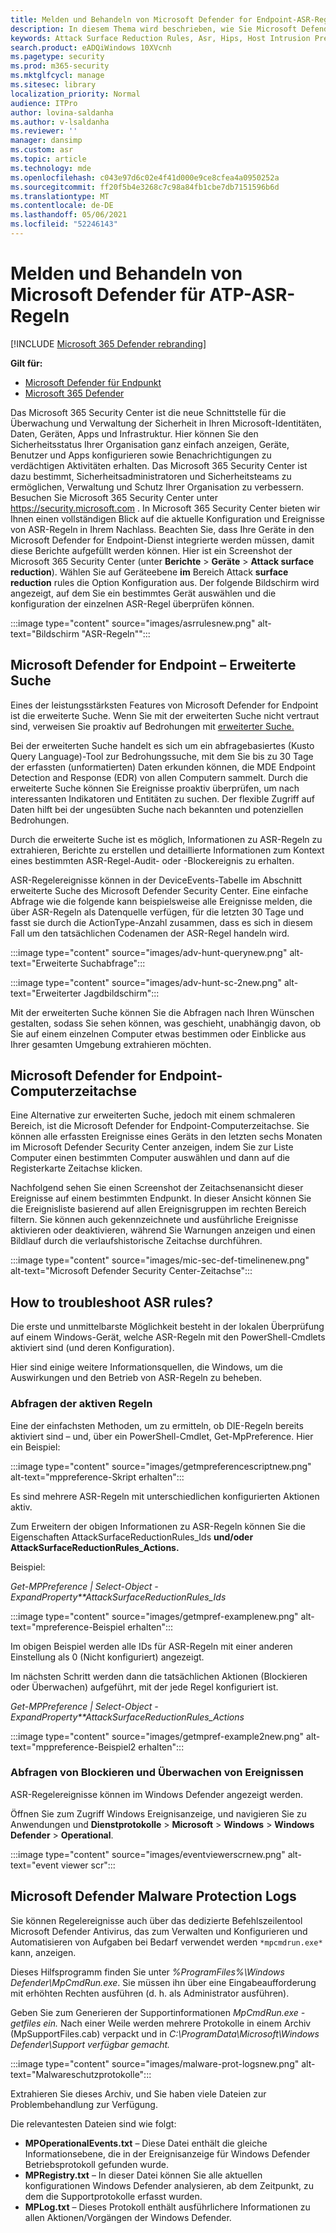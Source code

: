 ```yaml
---
title: Melden und Behandeln von Microsoft Defender for Endpoint-ASR-Regeln
description: In diesem Thema wird beschrieben, wie Sie Microsoft Defender for Endpoint -ASR-Regeln melden und Behandeln von Problemen behandeln.
keywords: Attack Surface Reduction Rules, Asr, Hips, Host Intrusion Prevention System, Protection Rules, Anti-Exploit, Antiexploit, Exploit, Infection Prevention, microsoft defender for endpoint
search.product: eADQiWindows 10XVcnh
ms.pagetype: security
ms.prod: m365-security
ms.mktglfcycl: manage
ms.sitesec: library
localization_priority: Normal
audience: ITPro
author: lovina-saldanha
ms.author: v-lsaldanha
ms.reviewer: ''
manager: dansimp
ms.custom: asr
ms.topic: article
ms.technology: mde
ms.openlocfilehash: c043e97d6c02e4f41d000e9ce8cfea4a0950252a
ms.sourcegitcommit: ff20f5b4e3268c7c98a84fb1cbe7db7151596b6d
ms.translationtype: MT
ms.contentlocale: de-DE
ms.lasthandoff: 05/06/2021
ms.locfileid: "52246143"
---
```

# <a name="report-and-troubleshoot-microsoft-defender-for-atp-asr-rules"></a>Melden und Behandeln von Microsoft Defender für ATP-ASR-Regeln

[!INCLUDE [Microsoft 365 Defender rebranding](../../includes/microsoft-defender.md)]

**Gilt für:**

- [Microsoft Defender für Endpunkt](https://go.microsoft.com/fwlink/?linkid=2154037)
- [Microsoft 365 Defender](https://go.microsoft.com/fwlink/?linkid=2118804)

Das Microsoft 365 Security Center ist die neue Schnittstelle für die Überwachung und Verwaltung der Sicherheit in Ihren Microsoft-Identitäten, Daten, Geräten, Apps und Infrastruktur. Hier können Sie den Sicherheitsstatus Ihrer Organisation ganz einfach anzeigen, Geräte, Benutzer und Apps konfigurieren sowie Benachrichtigungen zu verdächtigen Aktivitäten erhalten. Das Microsoft 365 Security Center ist dazu bestimmt, Sicherheitsadministratoren und Sicherheitsteams zu ermöglichen, Verwaltung und Schutz Ihrer Organisation zu verbessern. Besuchen Sie Microsoft 365 Security Center unter https://security.microsoft.com .
In Microsoft 365 Security Center bieten wir Ihnen einen vollständigen Blick auf die aktuelle Konfiguration und Ereignisse von ASR-Regeln in Ihrem Nachlass. Beachten Sie, dass Ihre Geräte in den Microsoft Defender for Endpoint-Dienst integrierte werden müssen, damit diese Berichte aufgefüllt werden können.
Hier ist ein Screenshot der Microsoft 365 Security Center (unter **Berichte**  >  **Geräte**  >  **Attack surface reduction**). Wählen Sie auf Geräteebene **im** Bereich Attack **surface reduction** rules die Option Konfiguration aus. Der folgende Bildschirm wird angezeigt, auf dem Sie ein bestimmtes Gerät auswählen und die konfiguration der einzelnen ASR-Regel überprüfen können.

:::image type="content" source="images/asrrulesnew.png" alt-text="Bildschirm &quot;ASR-Regeln&quot;":::

## <a name="microsoft-defender-for-endpoint--advanced-hunting"></a>Microsoft Defender for Endpoint – Erweiterte Suche

Eines der leistungsstärksten Features von Microsoft Defender for Endpoint ist die erweiterte Suche. Wenn Sie mit der erweiterten Suche nicht vertraut sind, verweisen Sie proaktiv auf Bedrohungen mit [erweiterter Suche.](advanced-hunting-overview.md)

Bei der erweiterten Suche handelt es sich um ein abfragebasiertes (Kusto Query Language)-Tool zur Bedrohungssuche, mit dem Sie bis zu 30 Tage der erfassten (unformatierten) Daten erkunden können, die MDE Endpoint Detection and Response (EDR) von allen Computern sammelt. Durch die erweiterte Suche können Sie Ereignisse proaktiv überprüfen, um nach interessanten Indikatoren und Entitäten zu suchen. Der flexible Zugriff auf Daten hilft bei der ungesübten Suche nach bekannten und potenziellen Bedrohungen.

Durch die erweiterte Suche ist es möglich, Informationen zu ASR-Regeln zu extrahieren, Berichte zu erstellen und detaillierte Informationen zum Kontext eines bestimmten ASR-Regel-Audit- oder -Blockereignis zu erhalten.

ASR-Regelereignisse können in der DeviceEvents-Tabelle im Abschnitt erweiterte Suche des Microsoft Defender Security Center. Eine einfache Abfrage wie die folgende kann beispielsweise alle Ereignisse melden, die über ASR-Regeln als Datenquelle verfügen, für die letzten 30 Tage und fasst sie durch die ActionType-Anzahl zusammen, dass es sich in diesem Fall um den tatsächlichen Codenamen der ASR-Regel handeln wird.

:::image type="content" source="images/adv-hunt-querynew.png" alt-text="Erweiterte Suchabfrage":::

:::image type="content" source="images/adv-hunt-sc-2new.png" alt-text="Erweiterter Jagdbildschirm":::

Mit der erweiterten Suche können Sie die Abfragen nach Ihren Wünschen gestalten, sodass Sie sehen können, was geschieht, unabhängig davon, ob Sie auf einem einzelnen Computer etwas bestimmen oder Einblicke aus Ihrer gesamten Umgebung extrahieren möchten.

## <a name="microsoft-defender-for-endpoint-machine-timeline"></a>Microsoft Defender for Endpoint-Computerzeitachse

Eine Alternative zur erweiterten Suche, jedoch mit einem schmaleren Bereich, ist die Microsoft Defender for Endpoint-Computerzeitachse. Sie können alle erfassten Ereignisse eines Geräts in den letzten sechs Monaten im Microsoft Defender Security Center anzeigen, indem Sie zur Liste Computer einen bestimmten Computer auswählen und dann auf die Registerkarte Zeitachse klicken.

Nachfolgend sehen Sie einen Screenshot der Zeitachsenansicht dieser Ereignisse auf einem bestimmten Endpunkt.  In dieser Ansicht können Sie die Ereignisliste basierend auf allen Ereignisgruppen im rechten Bereich filtern. Sie können auch gekennzeichnete und ausführliche Ereignisse aktivieren oder deaktivieren, während Sie Warnungen anzeigen und einen Bildlauf durch die verlaufshistorische Zeitachse durchführen.

:::image type="content" source="images/mic-sec-def-timelinenew.png" alt-text="Microsoft Defender Security Center-Zeitachse":::

## <a name="how-to-troubleshoot-asr-rules"></a>How to troubleshoot ASR rules?

Die erste und unmittelbarste Möglichkeit besteht in der lokalen Überprüfung auf einem Windows-Gerät, welche ASR-Regeln mit den PowerShell-Cmdlets aktiviert sind (und deren Konfiguration).

Hier sind einige weitere Informationsquellen, die Windows, um die Auswirkungen und den Betrieb von ASR-Regeln zu beheben.

### <a name="querying-which-rules-are-active"></a>Abfragen der aktiven Regeln
Eine der einfachsten Methoden, um zu ermitteln, ob DIE-Regeln bereits aktiviert sind – und, über ein PowerShell-Cmdlet, Get-MpPreference.
Hier ein Beispiel:

:::image type="content" source="images/getmpreferencescriptnew.png" alt-text="mppreference-Skript erhalten":::

Es sind mehrere ASR-Regeln mit unterschiedlichen konfigurierten Aktionen aktiv.

Zum Erweitern der obigen Informationen zu ASR-Regeln können Sie die Eigenschaften AttackSurfaceReductionRules_Ids **und/oder** **AttackSurfaceReductionRules_Actions.**

Beispiel:

*Get-MPPreference | Select-Object -ExpandProperty**AttackSurfaceReductionRules_Ids*

:::image type="content" source="images/getmpref-examplenew.png" alt-text="mpreference-Beispiel erhalten":::

Im obigen Beispiel werden alle IDs für ASR-Regeln mit einer anderen Einstellung als 0 (Nicht konfiguriert) angezeigt.

Im nächsten Schritt werden dann die tatsächlichen Aktionen (Blockieren oder Überwachen) aufgeführt, mit der jede Regel konfiguriert ist. 

*Get-MPPreference | Select-Object -ExpandProperty**AttackSurfaceReductionRules_Actions*

:::image type="content" source="images/getmpref-example2new.png" alt-text="mppreference-Beispiel2 erhalten":::

### <a name="querying-blocking-and-auditing-events"></a>Abfragen von Blockieren und Überwachen von Ereignissen
ASR-Regelereignisse können im Windows Defender angezeigt werden.

Öffnen Sie zum Zugriff Windows Ereignisanzeige, und navigieren Sie zu Anwendungen und **Dienstprotokolle**  >  **Microsoft**  >  **Windows**  >  **Windows Defender**  >  **Operational**.

:::image type="content" source="images/eventviewerscrnew.png" alt-text="event viewer scr":::

## <a name="microsoft-defender-malware-protection-logs"></a>Microsoft Defender Malware Protection Logs
Sie können Regelereignisse auch über das dedizierte Befehlszeilentool Microsoft Defender Antivirus, das zum Verwalten und Konfigurieren und Automatisieren von Aufgaben bei Bedarf verwendet werden `*mpcmdrun.exe*` kann, anzeigen.

Dieses Hilfsprogramm finden Sie unter *%ProgramFiles%\Windows Defender\MpCmdRun.exe*. Sie müssen ihn über eine Eingabeaufforderung mit erhöhten Rechten ausführen (d. h. als Administrator ausführen).

Geben Sie zum Generieren der Supportinformationen *MpCmdRun.exe -getfiles ein.* Nach einer Weile werden mehrere Protokolle in einem Archiv (MpSupportFiles.cab) verpackt und in *C:\ProgramData\Microsoft\Windows Defender\Support verfügbar gemacht.*

:::image type="content" source="images/malware-prot-logsnew.png" alt-text="Malwareschutzprotokolle":::

Extrahieren Sie dieses Archiv, und Sie haben viele Dateien zur Problembehandlung zur Verfügung.

Die relevantesten Dateien sind wie folgt:

- **MPOperationalEvents.txt** – Diese Datei enthält die gleiche Informationsebene, die in der Ereignisanzeige für Windows Defender Betriebsprotokoll gefunden wurde.
- **MPRegistry.txt** – In dieser Datei können Sie alle aktuellen konfigurationen Windows Defender analysieren, ab dem Zeitpunkt, zu dem die Supportprotokolle erfasst wurden.
- **MPLog.txt** – Dieses Protokoll enthält ausführlichere Informationen zu allen Aktionen/Vorgängen der Windows Defender.
